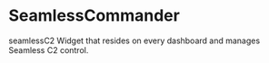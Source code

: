 SeamlessCommander
=================

seamlessC2 Widget that resides on every dashboard and manages Seamless C2 control.
